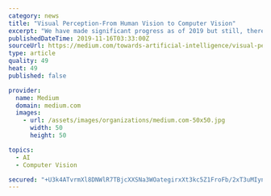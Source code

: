 ```yaml
---
category: news
title: "Visual Perception-From Human Vision to Computer Vision"
excerpt: "We have made significant progress as of 2019 but still, there is a long way to go. Computer vision is a relatively novel field of Computer Science, approximately 60 years old. Until 1959, we knew very little about biological vision. In 1959, two ..."
publishedDateTime: 2019-11-16T03:33:00Z
sourceUrl: https://medium.com/towards-artificial-intelligence/visual-perception-from-human-vision-to-computer-vision-3152134292?source=rss-25c454d759c------2
type: article
quality: 49
heat: 49
published: false

provider:
  name: Medium
  domain: medium.com
  images:
    - url: /assets/images/organizations/medium.com-50x50.jpg
      width: 50
      height: 50

topics:
  - AI
  - Computer Vision

secured: "+U3k4ATvrmXl8DNWlR7TBjcXXSNa3WOategirxXt3kc5Z1FroFb/2xT3uMIynLLp4/oNYg6Gw8no1CLtHwu2vVxJIctYArVUr0pUWenh4oBSl9yo/KEij0RgQHqDB3PAeTMf5Ys8OPPPum3a61yFHQrJYAQ405wxoEN2OaWzzMydabBsu7TpMrK2t2hHtUEaZLK3u+LhKVuuZAq8RM5+b2iIOJqxN88jAy9TNTCTmmNiu/jeL+RsTl/9DcZTAefOZaE56bL/SpiarY5MTtljCw==;FovoaAR1vyC0tofngOAWeA=="
---
```


